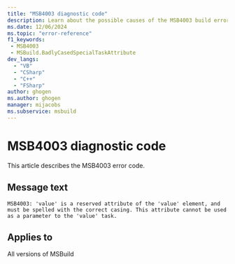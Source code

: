 ```yaml
---
title: "MSB4003 diagnostic code"
description: Learn about the possible causes of the MSB4003 build error, and get troubleshooting tips.
ms.date: 12/06/2024
ms.topic: "error-reference"
f1_keywords:
 - MSB4003
 - MSBuild.BadlyCasedSpecialTaskAttribute
dev_langs:
  - "VB"
  - "CSharp"
  - "C++"
  - "FSharp"
author: ghogen
ms.author: ghogen
manager: mijacobs
ms.subservice: msbuild
---
```


# MSB4003 diagnostic code

<!-- :::ErrorDefinitionDescription::: -->
<!-- :::editable-content name="introDescription"::: -->
This article describes the MSB4003 error code.
<!-- :::editable-content-end::: -->

## Message text

`MSB4003: 'value' is a reserved attribute of the 'value' element, and must be spelled with the correct casing. This attribute cannot be used as a parameter to the 'value' task.`

<!-- :::editable-content name="postOutputDescription"::: -->
<!--
{StrBegin="MSB4003: "}UE: Tasks are not allowed to use incorrect case for reserved attributes on the task nodes e.g. "continueonerror"
    instead of the "ContinueOnError".
-->
<!-- :::editable-content-end::: -->
<!-- :::ErrorDefinitionDescription-end::: -->

## Applies to

All versions of MSBuild
